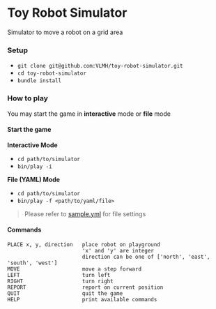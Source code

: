 # Toy Robot Simulator
Simulator to move a robot on a grid area

### Setup
- `git clone git@github.com:VLMH/toy-robot-simulator.git`
- `cd toy-robot-simulator`
- `bundle install`

### How to play
You may start the game in **interactive** mode or **file** mode

#### Start the game
**Interactive Mode**
- `cd path/to/simulator`
- `bin/play -i`

**File (YAML) Mode**
- `cd path/to/simulator`
- `bin/play -f <path/to/yaml/file>`

> Please refer to [sample.yml](sample.yml) for file settings

#### Commands
```
PLACE x, y, direction   place robot on playground
                        'x' and 'y' are integer
                        direction can be one of ['north', 'east', 'south', 'west']
MOVE                    move a step forward
LEFT                    turn left
RIGHT                   turn right
REPORT                  report on current position
QUIT                    quit the game
HELP                    print available commands
```
